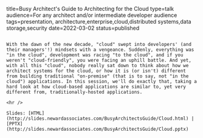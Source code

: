 title=Busy Architect's Guide   to Architecting for the Cloud
type=talk
audience=For any architect and/or intermediate developer audience
tags=presentation, architecture,enterprise,cloud,distributed systems,data storage,security
date=2022-03-02
status=published
~~~~~~

With the dawn of the new decade, "cloud" swept into developers' (and their managers'!) mindsets with a vengeance. Suddenly, everything was "in the cloud", development was racing "to the cloud", and if you weren't "cloud-friendly", you were facing an uphill battle. And yet, with all this "cloud", nobody really sat down to think about how we architect systems for the cloud, or how it is (or isn't) different from building traditional "on-premise" (that is to say, not "in the cloud") applications. In this session, we'll do exactly that, taking a hard look at how cloud-based applications are similar to, yet very different from, traditionally-hosted applications.
    
<hr />

Slides: [HTML](http://slides.newardassociates.com/BusyArchitectsGuide/Cloud.html) | [PPTX](http://slides.newardassociates.com/BusyArchitectsGuide/Cloud.pptx)

